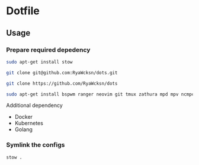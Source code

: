 # Dotfile

## Usage

### Prepare required depedency

```sh
sudo apt-get install stow
```

```sh
git clone git@github.com:RyaWcksn/dots.git
```

```sh
git clone https://github.com/RyaWcksn/dots
```

```sh
sudo apt-get install bspwm ranger neovim git tmux zathura mpd mpv ncmpcpp dunst rofi 
```

Additional dependency

- Docker
- Kubernetes
- Golang 

### Symlink the configs

```sh
stow .
```

